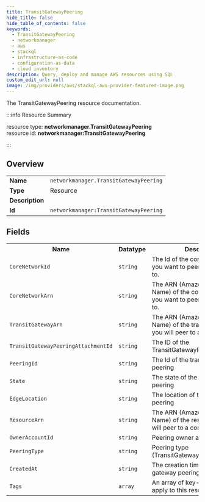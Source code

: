 ```yaml
---
title: TransitGatewayPeering
hide_title: false
hide_table_of_contents: false
keywords:
  - TransitGatewayPeering
  - networkmanager
  - aws
  - stackql
  - infrastructure-as-code
  - configuration-as-data
  - cloud inventory
description: Query, deploy and manage AWS resources using SQL
custom_edit_url: null
image: /img/providers/aws/stackql-aws-provider-featured-image.png
---
```

The TransitGatewayPeering resource documentation.

:::info Resource Summary

<div class="row">
<div class="providerDocColumn">
<span>resource type:&nbsp;<b>networkmanager.TransitGatewayPeering</b></span><br />
<span>resource id:&nbsp;<b>networkmanager:TransitGatewayPeering</b></span><br />
</div>
</div>

:::

## Overview
<table><tbody>
<tr><td><b>Name</b></td><td><code>networkmanager.TransitGatewayPeering</code></td></tr>
<tr><td><b>Type</b></td><td>Resource</td></tr>
<tr><td><b>Description</b></td><td></td></tr>
<tr><td><b>Id</b></td><td><code>networkmanager:TransitGatewayPeering</code></td></tr>
</tbody></table>

## Fields
<table><tbody>
<tr><th>Name</th><th>Datatype</th><th>Description</th></tr>
<tr><td><code>CoreNetworkId</code></td><td><code>string</code></td><td>The Id of the core network that you want to peer a transit gateway to.</td></tr><tr><td><code>CoreNetworkArn</code></td><td><code>string</code></td><td>The ARN (Amazon Resource Name) of the core network that you want to peer a transit gateway to.</td></tr><tr><td><code>TransitGatewayArn</code></td><td><code>string</code></td><td>The ARN (Amazon Resource Name) of the transit gateway that you will peer to a core network</td></tr><tr><td><code>TransitGatewayPeeringAttachmentId</code></td><td><code>string</code></td><td>The ID of the TransitGatewayPeeringAttachment</td></tr><tr><td><code>PeeringId</code></td><td><code>string</code></td><td>The Id of the transit gateway peering</td></tr><tr><td><code>State</code></td><td><code>string</code></td><td>The state of the transit gateway peering</td></tr><tr><td><code>EdgeLocation</code></td><td><code>string</code></td><td>The location of the transit gateway peering</td></tr><tr><td><code>ResourceArn</code></td><td><code>string</code></td><td>The ARN (Amazon Resource Name) of the resource that you will peer to a core network</td></tr><tr><td><code>OwnerAccountId</code></td><td><code>string</code></td><td>Peering owner account Id</td></tr><tr><td><code>PeeringType</code></td><td><code>string</code></td><td>Peering type (TransitGatewayPeering)</td></tr><tr><td><code>CreatedAt</code></td><td><code>string</code></td><td>The creation time of the transit gateway peering</td></tr><tr><td><code>Tags</code></td><td><code>array</code></td><td>An array of key-value pairs to apply to this resource.</td></tr>
</tbody></table>